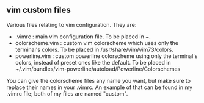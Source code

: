 vim custom files
----------------
Various files relating to vim configuration. They are:
* .vimrc : main vim configuration file. To be placed in ~.
* colorscheme.vim : custom vim colorscheme which uses only the terminal's colors. To be placed in /usr/share/vim/vim73/colors. 
* powerline.vim : custom powerline colorscheme using only the terminal's colors, instead of preset ones like the default. To be placed in ~/.vim/bundles/vim-powerline/autoload/Powerline/Colorschemes

You can give the colorscheme files any name you want, but make sure to replace their names in your .vimrc. An example of that can be found in my .vimrc file; both of my files are named "custom".
